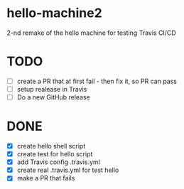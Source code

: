 # hello-machine2
2-nd remake of the hello machine for testing Travis CI/CD

# TODO
- [ ] create a PR that at first fail - then fix it, so PR can pass
- [ ] setup realease in Travis
- [ ] Do a new GitHub release

# DONE

- [x] create hello shell script
- [x] create test for hello script
- [x] add Travis config .travis.yml
- [x] create real .travis.yml for test hello
- [x] make a PR that fails
